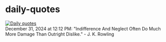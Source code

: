 # daily-quotes
[![Daily quotes](https://github.com/ceepu8/daily-quotes/actions/workflows/daily-quote.yml/badge.svg)](https://github.com/ceepu8/daily-quotes/actions/workflows/daily-quote.yml)<br/>
December 31, 2024 at 12:12 PM: "Indifference And Neglect Often Do Much More Damage Than Outright Dislike." - J. K. Rowling

